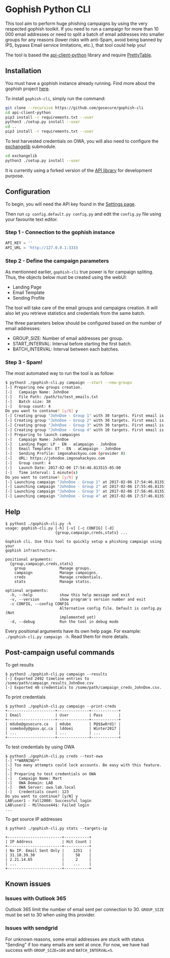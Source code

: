 # Gophish Python CLI

This tool aim to perform huge phishing campaigns by using the very respected gophish toolkit. If you need to run a campaign for more than 10 000 email addresses or need to split a batch of email addresses into smaller groups for any reasons (lower risks with anti-Spam, avoid being banned by IPS, bypass Email service limitations, etc.), that tool could help you!

The tool is based the [api-client-python](https://github.com/gophish/api-client-python) library and require [PrettyTable](https://pypi.python.org/pypi/PrettyTable).


## Installation

You must have a gophish instance already running. Find more about the gophish project [here](https://github.com/gophish/gophish).

To install `gophish-cli`, simply run the command:

```bash
git clone --recursive https://github.com/gosecure/gophish-cli
cd api-client-python
pip3 install -r requirements.txt --user
python3 ./setup.py install --user
cd ..
pip3 install -r requirements.txt --user
```

To test harvested credentials on OWA, you will also need to configure the [exchangelib](https://github.com/ecederstrand/exchangelib/) submodule.

```bash
cd exchangelib
python3 ./setup.py install --user
```

It is currently using a forked version of the [API library](https://github.com/gosecure/api-client-python/) for development purpose.


## Configuration

To begin, you will need the API key found in the [Settings page](https://gophish.gitbooks.io/user-guide/content/documentation/changing_user_settings.html#changing-your-password--updating-settings).

Then run `cp config.default.py config.py` and edit the `config.py` file using your favourite text editor.

### Step 1 - Connection to the gophish instance

```python
API_KEY = ''
API_URL = 'http://127.0.0.1:3333
```


### Step 2 - Define the campaign parameters

As mentionned earlier, `gophish-cli` true power is for campaign spliting. Thus, the objects below must be created using the webUI:

 * Landing Page
 * Email Template
 * Sending Profile

The tool will take care of the email groups and campaigns creation. It will also let you retrieve statistics and credentials from the same batch.

The three parameters below should be configured based on the number of email addresses:

 * GROUP_SIZE: Number of email addresses per group. 
 * START_INTERVAL: Interval before starting the first batch.
 * BATCH_INTERVAL: Interval between each batches.


### Step 3 - Spam!

The most automated way to run the tool is as follow:

```bash
$ python3 ./gophish-cli.py campaign --start --new-groups
[-] Preparing new groups creation.
[-]   Campaign Name: JohnDoe
[-]   File Path: /path/to/test_emails.txt
[-]   Batch size: 30
[-]   Group count: 4
Do you want to continue? [y/N] y
[-] Creating group "JohnDoe - Group 1" with 30 targets. First email is johndoe1@trash-mail.com
[-] Creating group "JohnDoe - Group 2" with 30 targets. First email is johndoe31@trash-mail.com
[-] Creating group "JohnDoe - Group 3" with 30 targets. First email is johndoe61@trash-mail.com
[-] Creating group "JohnDoe - Group 4" with 10 targets. First email is johndoe91@trash-mail.com
[-] Preparing to launch campaigns
[-]   Campaign Name: JohnDoe
[-]   Landing Page: LP - EN - aCampaign - JohnDoe
[-]   Email Template: ET - EN - aCampaign - JohnDoe
[-]   Sending Profile: imgonahackyou.com (provider X)
[-]   URL: https://johndoe.imgonahackyou.com
[-]   Group count: 4
[-]   Launch Date: 2017-02-06 17:54:46.813515-05:00
[-]   Time interval: 1 minute(s)
Do you want to continue? [y/N] y
[-] Launching campaign "JohnDoe - Group 1" at 2017-02-06 17:54:46.813515-05:00
[-] Launching campaign "JohnDoe - Group 2" at 2017-02-06 17:55:46.813515-05:00
[-] Launching campaign "JohnDoe - Group 3" at 2017-02-06 17:56:46.813515-05:00
[-] Launching campaign "JohnDoe - Group 4" at 2017-02-06 17:57:46.813515-05:00
```

## Help

```
$ python3 ./gophish-cli.py -h               
usage: gophish-cli.py [-h] [-v] [-c CONFIG] [-d]
                      {group,campaign,creds,stats} ...

Gophish cli. Use this tool to quickly setup a phishing campaign using your
gophish infrastructure.

positional arguments:
  {group,campaign,creds,stats}
    group               Manage groups.
    campaign            Manage campaigns.
    creds               Manage credentials.
    stats               Manage statss.

optional arguments:
  -h, --help            show this help message and exit
  -v, --version         show program's version number and exit
  -c CONFIG, --config CONFIG
                        Alternative config file. Default is config.py (Not
                        implemented yet)
  -d, --debug           Run the tool in debug mode
```

Every positional arguments have its own help page. For example: `./gophish-cli.py campaign -h`. Read them for more details. 


## Post-campaign useful commands

To get results

```
$ python3 ./gophish-cli.py campaign --results
[-] Exported 2492 timeline entries to /some/path/campaign_results_JohnDoe.csv
[-] Exported 40 credentials to /some/path/campaign_creds_JohnDoe.csv.
```

To print credentials

```
$ python3 ./gophish-cli.py campaign --print-creds
+---------------------+--------------+------------+
| Email               | User         | Pass       |
+---------------------+--------------+------------+
| mdube@gosecure.ca   | mdube        | P@$$w0rd1! |
| somebody@gouv.qc.ca | lddoei       | Winter2017 |
| ...                 | ...          | ...        |
+---------------------+--------------+------------+
```


To test credentials by using OWA

```
$ python3 ./gophish-cli.py creds --test-owa
[-] **WARNING**
[-] Too many attempts could lock accounts. Be easy with this feature.
[-]
[-] Preparing to test credentials on OWA
[-]   Campaign Name: Mart
[-]   OWA Domain: LAB
[-]   OWA Server: owa.lab.local
[-]   Credentials count: 123
Do you want to continue? [y/N] y
LAB\user1 - Fall2008: Successful login
LAB\user2 - Milhouse44$: Failed login
...
```


To get source IP addresses

```
$ python3 ./gophish-cli.py stats --targets-ip

+------------------------+-----------+
| IP Address             | Hit Count |
+------------------------+-----------+
| No IP. Email Sent Only |    1251   |
| 31.10.39.30            |     50    |
| 2.21.14.65             |     2     |
| ...                    |    ...    |
+------------------------+-----------+
```


## Known issues

### Issues with Outlook 365

Outlook 365 limit the number of email sent per connection to 30. `GROUP_SIZE` must be set to 30 when using this provider.

### Issues with sendgrid

For unknown reasons, some email addresses are stuck with status "Sending" if too many emails are sent at once. For now, we have had success with `GROUP_SIZE=100` and `BATCH_INTERVAL=5`.


